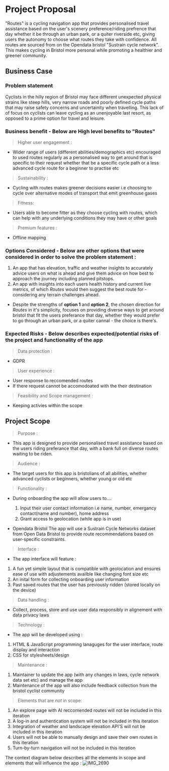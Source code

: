 # Project Proposal
"Routes" is a cycling navigation app that provides personalised travel assistance based on the user's scenery preference/riding prefrence that day whether it be through an urban park, or a quiter riverside etc, giving users the autonomy to choose what routes they take with confidence. All routes are sourced from on the Opendata bristol "Sustrain cycle network". This makes cycling in Bristol more personal while promoting a healthier and greener community.

## Business Case

### Problem statement
Cyclists in the hilly region of Bristol may face different unexpected physical strains like steep hills, very narrow roads and poorly defined cycle paths that may raise safety concerns and uncertainity when travelling. This lack of of focus on cyclists can leave cycling as an unenjoyable last resort, as opposed to a prime option for travel and leisure.

### Business benefit - Below are High level benefits to "Routes"
>Higher user engagement :

- Wider range of users (different abilities/demographics etc) encouraged to used routes regularly as a personalised way to get around that is specific to their request whether that be a specific cycle path or a less advanced cycle route for a beginner to practise etc

>Sustainability :

- Cycling with routes makes greener decisions easier i.e choosing to cycle over alternative modes of transport that emit greenhouse gases

>Fitness:

- Users able to become fitter as they choose cycling with routes, which can help with any underlying conditions they may have or other goals 

>Premium features :

- Offline mapping 

### Options Considered - Below are other options that were considered in order to solve the problem statement :
1. An app that has elevation, traffic and weather insights to accurately advice users on what is ahead and give them advice on how best to approach the journey including planned pitstops.
2. An app with insights into each users health history and current live metrics, of which *Routes* would then suggest the best route for - considering any terrain challenges ahead.
   
- Despite the strengths of **option 1** and **option 2**, the chosen direction for *Routes* in it's simplicity, focuses on providing diverse ways to get around bristol that fit the users preferance that day, whether they would prefer to go through an urban park, or a quiter cannal - the choice is there's.

### Expected Risks - Below describes expected/potential risks of the project and functionality of the app
> Data protection :

- GDPR

> User experience :

- User response to reccomended routes
- If there request cannot be accomodoated with the their destination

> Feasibility and Scope management :

- Keeping activies within the scope 

## Project Scope
>Purpose :
- This app is designed to provide personalised travel assistance based on the users riding preferance that day, with a bank full on diverse routes waiting to be riden.

>Audience :
- The target users for this app is bristolians of all abilities, whether advanced cyclists or beginners, whether young or old etc

>Functionality :
- During onboarding the app will allow users to....
  1. Input their user contact information i.e name, number, emergancy contact(name and number), home address
  2. Grant access to geolocation (while app is in use)

 - Opendata Bristol 
The app will use a Sustrain Cycle Networks dataset from Open Data Bristol to provide route recommendations based on user-specific constraints.
   
>Interface : 

- The app interface will feature :
1. A fun yet simple layout that is compatible with geolocation and ensures ease of use with adjustements availble like changing font size etc
2. An inital form for collecting onboarding user information
3. Past saved routes that the user has previously ridden (stored locally on the device)
   
>Data handling :

- Collect, process, store and use user data responsibly in alignement with data privacy laws

>Technology :

- The app will be developed using :
1. HTML & JavaScript programming lanaguges for the user interface, route display and interaction
2. CSS for stylesheets/design

>Maintenance : 

1. Maintainer to update the app (with any changes in laws, cycle network data set etc) and manage the app 
2. Maintenance of the app will also include feedback collection from the bristol cyclist community 

> Elements that are *not* in scope:
1. An explore page with AI reccomended routes will not be included in this iteration
2. A log-in and authentication system will not be included in this iteration
3. Integration of weather and landscape elevation API'S will not be included in this iteration
4. Users will not be able to manually design and save their own routes in this iteration
5. Turn-by-turn navigation will not be included in this iteration

The context diagram below describes all the elements in scope and elements that will influence the app :
![IMG_2690](https://github.com/user-attachments/assets/e18f7b10-c62c-43ac-9a33-4e94c66cb301)






